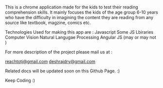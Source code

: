 
This is a chrome application made for the kids to test their reading comprehension skills.
It mainly focuses the kids of the age group 6-10 years who have the difficulty in imagining the content they are reading from any source like textbook, magzine, comics etc.

Technologies Used for making this app are : 
Javascript
Some JS Lbiraries
Computer Vision 
Natural Langugae Processing
Angular JS (may or may not )

For more description of the project please mail us at :

reachtotj@gmail.com
deshrajdry@gmail.com

Related docs will be updated soon on this Github Page. :)

Keep Coding :)
